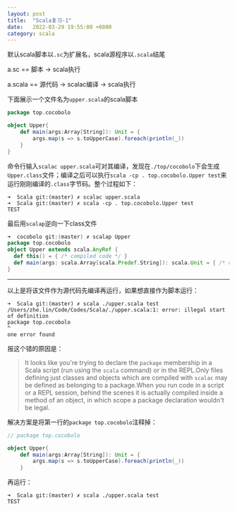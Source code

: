 ```yaml
---
layout: post
title:  "Scala复习-1"
date:   2022-03-29 19:55:00 +0800
category: scala
---
```


默认scala脚本以`.sc`为扩展名，scala源程序以`.scala`结尾 

a.sc == 脚本 -> scala执行 

a.scala == 源代码 -> scalac编译 -> scala执行 

下面展示一个文件名为`upper.scala`的scala脚本

```scala
package top.cocobolo

object Upper{
    def main(args:Array[String]): Unit = {
        args.map(s => s.toUpperCase).foreach(println(_))
    }
}
```

命令行输入`scalac upper.scala`可对其编译，发现在`./top/cocobolo`下会生成`Upper.class`文件；编译之后可以执行`scala -cp . top.cocobolo.Upper test`来运行刚刚编译的`.class`字节码。整个过程如下：

```shell
➜  Scala git:(master) ✗ scalac upper.scala
➜  Scala git:(master) ✗ scala -cp . top.cocobolo.Upper test
TEST
```

最后用`scalap`逆向一下class文件

```scala
➜  cocobolo git:(master) ✗ scalap Upper                       
package top.cocobolo
object Upper extends scala.AnyRef {
  def this() = { /* compiled code */ }
  def main(args: scala.Array[scala.Predef.String]): scala.Unit = { /* compiled code */ }
}
```

---

以上是将该文件作为源代码先编译再运行，如果想直接作为脚本运行：
```shell
➜  Scala git:(master) ✗ scala ./upper.scala test            
/Users/zhe.lin/Code/Codes/Scala/./upper.scala:1: error: illegal start of definition
package top.cocobolo
^
one error found
```

报这个错的原因是：
> It looks like you're trying to declare the `package` membership in a Scala script (run using the `scala` command) or in the REPL.Only files defining just classes and objects which are compiled with `scalac` may be defined as belonging to a package.When you run code in a script or a REPL session, behind the scenes it is actually compiled inside a method of an object, in which scope a package declaration wouldn't be legal.

解决方案是将第一行的`package top.cocobolo`注释掉：

```scala
// package top.cocobolo

object Upper{
    def main(args:Array[String]): Unit = {
        args.map(s => s.toUpperCase).foreach(println(_))
    }
```

再运行：

```shell
➜  Scala git:(master) ✗ scala ./upper.scala test
TEST
```
